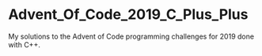 # Advent_Of_Code_2019_C_Plus_Plus
My solutions to the Advent of Code programming challenges for 2019 done with C++.
